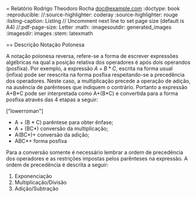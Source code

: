 = Relatório
Rodrigo Theodoro Rocha <doc@example.com>
:doctype: book
:reproducible:
//:source-highlighter: coderay
:source-highlighter: rouge
:listing-caption: Listing
// Uncomment next line to set page size (default is A4)
//:pdf-page-size: Letter
:math:
:imagesoutdir: generated_images
:imagesdir: images
:stem: latexmath

== Descrição Notação Polonesa

A notação polonesa reversa, refere-se a forma de escrever expressões algébricas na qual a posição relativa dos operadores é após dois operandos (posfixa). Por exemplo, a expressão $A+B*C$, escrita na forma usual (infixa) pode ser reescrita na forma posfixa respeitando-se a precedência dos operadores. Neste caso, a multiplicação precede a operação de adição, na ausência de parênteses que indiquem o contrário. Portanto a expressão A+B&ast;C pode ser interpretada como A+(B&ast;C) e convertida para a forma posfixa através das 4 etapas a seguir:

["lowerroman"]
- A + (B * C) parêntese para obter ênfase;
- A + (BC*) conversão da multiplicação;
- A(BC*)+ conversão da adição;
- ABC*+ forma posfixa

Para a conversão somente é necessário lembrar a ordem de precedência dos operadores e as restrições impostas pelos parênteses na expressão. A ordem de precedência é descrita a seguir:

1. Exponenciação
2. Multiplicação/Divisão
3. Adição/Subtração
